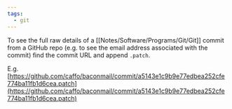 ```yaml
---
tags:
  - git
---
```


To see the full raw details of a [[Notes/Software/Programs/Git/Git]] commit from a GitHub repo (e.g. to see the email address associated with the commit) find the commit URL and append `.patch`.

E.g. [https://github.com/caffo/baconmail/commit/a5143e1c9b9e77edbea252cfe774ba11fb1d6cea.patch](https://github.com/caffo/baconmail/commit/a5143e1c9b9e77edbea252cfe774ba11fb1d6cea.patch)
